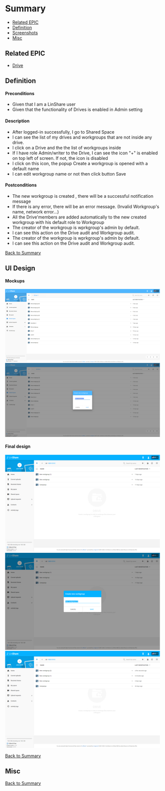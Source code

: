 # Summary

* [Related EPIC](#related-epic)
* [Definition](#definition)
* [Screenshots](#screenshots)
* [Misc](#misc)

## Related EPIC

* [Drive](./README.md)

## Definition

#### Preconditions

*  Given that I am a LinShare user 
*  Given that the functionality of Drives is enabled in Admin setting

#### Description

*  After logged-in successfully, I go to Shared Space 
*  I can see the list of my drives and workgroups that are not inside any drive.
*  I click on a Drive  and the the list of workgroups inside
*  If I have role Admin/writer to the Drive, I can see the icon "+" is enabled on top left of screen. If not, the icon is disabled 
*  I click on this icon, the popup Create a workgroup is opened with a default name
*  I can edit workgroup name or not then click button Save

#### Postconditions

*  The new workgroup is created , there will be a successful notification message 
*  If there is any error, there will be an error message. (Invalid Workgroup's name, network error...)
*  All the Drive'members are added automatically to the new created workgroup with his default role to Workgroup
*  The creator of the workgroup is wprkgroup's admin by default.
*  I can see this action on the Drive audit and Workgroup audit. 
*  The creator of the workgroup is wprkgroup's admin by default.
*  I can see this action on the Drive audit and Workgroup audit. 

[Back to Summary](#summary)

## UI Design

#### Mockups

![story11](./mockups/11.1.png)
![story11](./mockups/11.2.png)

#### Final design

![story11](./design/11.1.png)
![story11](./design/11.2.png)
![story11](./design/11.3.png)

[Back to Summary](#summary)

## Misc

[Back to Summary](#summary)
